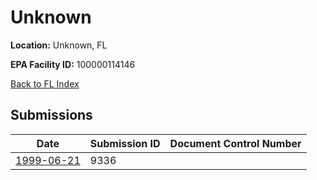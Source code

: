 # Unknown

**Location:** Unknown, FL

**EPA Facility ID:** 100000114146

[Back to FL Index](../../index.md)

## Submissions

| Date | Submission ID | Document Control Number |
|------|--------------|-------------------------|
| [1999-06-21](submissions/9336.md) | 9336 |  |

